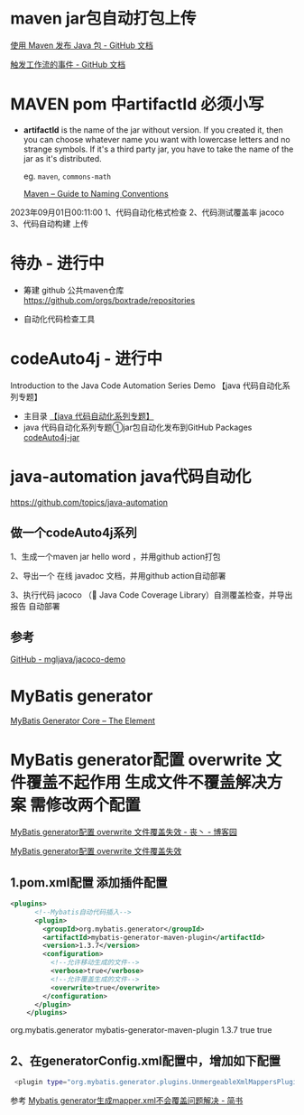 

# maven jar包自动打包上传

[使用 Maven 发布 Java 包 - GitHub 文档](https://docs.github.com/zh/actions/publishing-packages/publishing-java-packages-with-maven)

[触发工作流的事件 - GitHub 文档](https://docs.github.com/zh/actions/using-workflows/events-that-trigger-workflows)



# MAVEN pom 中artifactId 必须小写

- **artifactId** is the name of the jar without version. If you 
  created it, then you can choose whatever name you want with lowercase 
  letters and no strange symbols. If it's a third party jar, you have to 
  take the name of the jar as it's distributed.
  
  eg. `maven`, `commons-math`
  
  [Maven – Guide to Naming Conventions](https://maven.apache.org/guides/mini/guide-naming-conventions.html#:~:text=artifactId%20is%20the%20name%20of%20the%20jar%20without,want%20with%20lowercase%20letters%20and%20no%20strange%20symbols.)



2023年09月01日00:11:00
1、代码自动化格式检查 
2、代码测试覆盖率 jacoco
3、代码自动构建 上传



# 待办 - 进行中

- 筹建 github 公共maven仓库  https://github.com/orgs/boxtrade/repositories

- 自动化代码检查工具

# codeAuto4j - 进行中

Introduction to the Java Code Automation Series Demo 【java 代码自动化系列专题】

- 主目录 [【java 代码自动化系列专题】](https://github.com/boxtrade/codeAuto4j)
- java 代码自动化系列专题①jar包自动化发布到GitHub Packages [ codeAuto4j-jar](https://github.com/boxtrade/codeAuto4j-jar)

# java-automation java代码自动化

https://github.com/topics/java-automation

## 做一个codeAuto4j系列

1、生成一个maven jar hello word ，并用github action打包

2、导出一个 在线 javadoc 文档，并用github action自动部署

3、执行代码 jacoco （🔬 Java Code Coverage Library）自测覆盖检查，并导出报告 自动部署

## 参考

[GitHub - mgljava/jacoco-demo](https://github.com/mgljava/jacoco-demo)





# MyBatis generator

[MyBatis Generator Core &#x2013; The <plugin> Element](https://mybatis.org/generator/configreference/plugin.html)



# MyBatis generator配置 overwrite 文件覆盖不起作用 生成文件不覆盖解决方案 需修改两个配置

[MyBatis generator配置 overwrite 文件覆盖失效 - 丧丶 - 博客园](https://www.cnblogs.com/lihuajie/p/10599246.html)

[MyBatis generator配置 overwrite 文件覆盖失效](https://www.cnblogs.com/lihuajie/p/10599246.html)



## 1.pom.xml配置 添加插件配置

```xml
<plugins>
      <!--Mybatis自动代码插入-->
      <plugin>
        <groupId>org.mybatis.generator</groupId>
        <artifactId>mybatis-generator-maven-plugin</artifactId>
        <version>1.3.7</version>
        <configuration>
          <!--允许移动生成的文件-->
          <verbose>true</verbose>
          <!--允许覆盖生成的文件-->
          <overwrite>true</overwrite>
        </configuration>
      </plugin>
    </plugins>


```

<plugins>
      <!--Mybatis自动代码插入-->
      <plugin>
        <groupId>org.mybatis.generator</groupId>
        <artifactId>mybatis-generator-maven-plugin</artifactId>
        <version>1.3.7</version>
        <configuration>
          <!--允许移动生成的文件-->
          <verbose>true</verbose>
          <!--允许覆盖生成的文件-->
          <overwrite>true</overwrite>
        </configuration>
      </plugin>
    </plugins>

## 2、在generatorConfig.xml配置中，增加如下配置

```bash
 <plugin type="org.mybatis.generator.plugins.UnmergeableXmlMappersPlugin" />
```



参考 [Mybatis generator生成mapper.xml不会覆盖问题解决 - 简书](https://www.jianshu.com/p/ef3a2a5ddc63)




